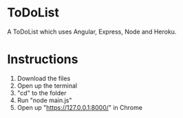 # ToDoList
A ToDoList which uses Angular, Express, Node and Heroku.

# Instructions
1. Download the files <br>
2. Open up the terminal <br>
3. "cd" to the folder <br>
4. Run "node main.js" <br>
5. Open up "https://127.0.0.1:8000/" in Chrome
